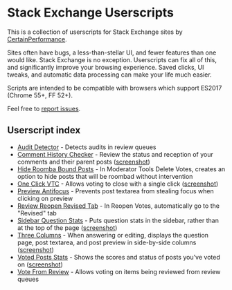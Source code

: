 # Stack Exchange Userscripts

This is a collection of userscripts for Stack Exchange sites by [CertainPerformance](https://stackoverflow.com/users/9515207/certainperformance).

Sites often have bugs, a less-than-stellar UI, and fewer features than one would like. Stack Exchange is no exception. Userscripts can fix all of this, and significantly improve your browsing experience. Saved clicks, UI tweaks, and automatic data processing can make your life much easier.

Scripts are intended to be compatible with browsers which support ES2017 (Chrome 55+, FF 52+).

Feel free to [report issues](https://github.com/CertainPerformance/Stack-Exchange-Userscripts/issues).

## Userscript index

- [Audit Detector](https://github.com/CertainPerformance/Stack-Exchange-Userscripts/tree/master/Audit-Detector) - Detects audits in review queues
- [Comment History Checker](https://github.com/CertainPerformance/Stack-Exchange-Userscripts/tree/master/Comment-History-Checker) - Review the status and reception of your comments and their parent posts ([screenshot](https://raw.githubusercontent.com/CertainPerformance/Stack-Exchange-Userscripts/master/Comment-History-Checker/userscript-screenshot.png))
- [Hide Roomba Bound Posts](https://github.com/CertainPerformance/Stack-Exchange-Userscripts/tree/master/Hide-Roomba-Bound-Posts) - In Moderator Tools Delete Votes, creates an option to hide posts that will be roombad without intervention
- [One Click VTC](https://github.com/CertainPerformance/Stack-Exchange-Userscripts/tree/master/One-Click-VTC) - Allows voting to close with a single click ([screenshot](https://raw.githubusercontent.com/CertainPerformance/Stack-Exchange-Userscripts/master/One-Click-VTC/userscript-screenshot.png))
- [Preview Antifocus](https://github.com/CertainPerformance/Stack-Exchange-Userscripts/tree/master/Preview-Antifocus) - Prevents post textarea from stealing focus when clicking on preview
- [Review Reopen Revised Tab](https://github.com/CertainPerformance/Stack-Exchange-Userscripts/tree/master/Review-Reopen-Revised-Tab) - In Reopen Votes, automatically go to the "Revised" tab
- [Sidebar Question Stats](https://github.com/CertainPerformance/Stack-Exchange-Userscripts/tree/master/Sidebar-Question-Stats) - Puts question stats in the sidebar, rather than at the top of the page ([screenshot](https://raw.githubusercontent.com/CertainPerformance/Stack-Exchange-Userscripts/master/Sidebar-Question-Stats/userscript-screenshot.png))
- [Three Columns](https://github.com/CertainPerformance/Stack-Exchange-Userscripts/tree/master/Three-Columns) - When answering or editing, displays the question page, post textarea, and post preview in side-by-side columns ([screenshot](https://raw.githubusercontent.com/CertainPerformance/Stack-Exchange-Userscripts/master/Three-Columns/userscript-screenshot.png))
- [Voted Posts Stats](https://github.com/CertainPerformance/Stack-Exchange-Userscripts/tree/master/Voted-Posts-Stats) - Shows the scores and status of posts you've voted on ([screenshot](https://raw.githubusercontent.com/CertainPerformance/Stack-Exchange-Userscripts/master/Voted-Posts-Stats/userscript-screenshot.png))
- [Vote From Review](https://github.com/CertainPerformance/Stack-Exchange-Userscripts/tree/master/Vote-From-Review) - Allows voting on items being reviewed from review queues

